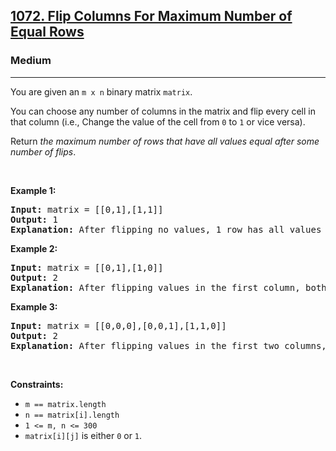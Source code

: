 <h2><a href="https://leetcode.com/problems/flip-columns-for-maximum-number-of-equal-rows/">1072. Flip Columns For Maximum Number of Equal Rows</a></h2><h3>Medium</h3><hr><div bis_skin_checked="1"><p>You are given an <code>m x n</code> binary matrix <code>matrix</code>.</p>

<p>You can choose any number of columns in the matrix and flip every cell in that column (i.e., Change the value of the cell from <code>0</code> to <code>1</code> or vice versa).</p>

<p>Return <em>the maximum number of rows that have all values equal after some number of flips</em>.</p>

<p>&nbsp;</p>
<p><strong class="example">Example 1:</strong></p>

<pre><strong>Input:</strong> matrix = [[0,1],[1,1]]
<strong>Output:</strong> 1
<strong>Explanation:</strong> After flipping no values, 1 row has all values equal.
</pre>

<p><strong class="example">Example 2:</strong></p>

<pre><strong>Input:</strong> matrix = [[0,1],[1,0]]
<strong>Output:</strong> 2
<strong>Explanation:</strong> After flipping values in the first column, both rows have equal values.
</pre>

<p><strong class="example">Example 3:</strong></p>

<pre><strong>Input:</strong> matrix = [[0,0,0],[0,0,1],[1,1,0]]
<strong>Output:</strong> 2
<strong>Explanation:</strong> After flipping values in the first two columns, the last two rows have equal values.
</pre>

<p>&nbsp;</p>
<p><strong>Constraints:</strong></p>

<ul>
	<li><code>m == matrix.length</code></li>
	<li><code>n == matrix[i].length</code></li>
	<li><code>1 &lt;= m, n &lt;= 300</code></li>
	<li><code>matrix[i][j]</code> is either&nbsp;<code>0</code> or <code>1</code>.</li>
</ul>
</div>
